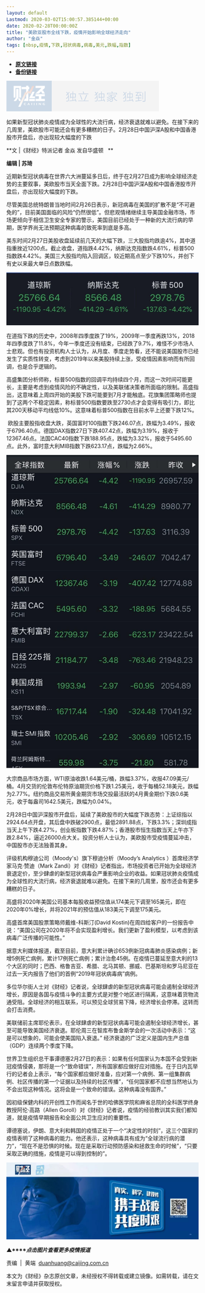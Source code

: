 ```yaml
---
layout: default
Lastmod: 2020-03-02T15:00:57.385144+00:00
date: 2020-02-28T00:00:00Z
title: "美欧亚股市全线下跌，疫情开始影响全球经济走向"
author: "金焱"
tags: [nbsp,疫情,下跌,冠状病毒,病毒,美元,跌幅,指数]
---
```


* [**原文链接**](https://mp.weixin.qq.com/s/orLvsseTmMSKu6qHkdoApg)
* [**备份链接**](http://archive.today/ASsM8)


![](/images/post/77e6cfb5c7ef66e00d9bd04f74961594.jpg)

如果新型冠状肺炎疫情成为全球性的大流行病，经济衰退就难以避免。在接下来的几周里，美欧股市可能还会有更多糟糕的日子。2月28日中国沪深A股和中国香港股市开盘后，亦出现较大幅度的下跌

**文 |《财经》特派记者 金焱 发自华盛顿   **

**编辑 | 苏琦**

近期新型冠状病毒在世界六大洲蔓延多日后，终于在2月27日成为影响全球经济走势的主要叙事，美欧股市当天全面下跌。2月28日中国沪深A股和中国香港股市开盘后，亦出现较大幅度的下跌。

尽管美国总统特朗普当地时间2月26日表示，新冠病毒在美国的扩散不是“不可避免的”，目前美国面临的风险“仍然很低”。但悲观情绪继续主导美国金融市场，市场更倾向于相信卫生安全专家的警示，美国目前已经处于一种新的大流行病的早期，医学界尚无法预期这种病毒的致死率到底是多高。

美东时间2月27日美股收盘延续前几天的大幅下跌，三大股指均跌逾4%，其中道指重挫近1200点。截止收盘，道指跌4.42%，纳斯达克指数跌4.61%，标普500指数跌4.42%。美国三大股指均陷入回调区，较近期高点至少下跌10%，并创下有史以来最大单日点数跌幅。

![](/images/post/a949085cfe47f295d8b5581432faefa0.jpg)

在道指下跌的历史中，2008年四季度跌了19%，2009年一季度再跌13%，2018年四季度跌了11.8%，今年一季度还没有结束，已经跌了9.7%，难怪不少市场人士悲观。但也有投资机构人士认为，从月度、季度走势看，还不能说美国股市已经发生了实质性转变，考虑到2019年以来美股持续上涨，受疫情因素影响而有所回调，也是合乎逻辑的。

高盛集团分析师称，标普500指数的回调平均持续四个月，而这一次时间可能更长，主要是考虑到疫情风险的不确定性，以及美联储决策者所面临的限制。高盛指出，这意味着上周四开始的美股下跌可能要到7月才能触底。花旗集团策略师也提到了这两个不稳定因素，称标普500指数要跌至2730点才会变得有吸引力，即比其200天移动平均线低10%。这意味着标普500指数在目前水平上还要下跌12%。

 欧股主要股指收盘大跌，英国富时100指数下跌246.07点，跌幅为3.49%，报收于6796.40点。德国DAX指数27日下跌407.42点，跌幅为3.19%，报收于12367.46点。法国CAC40指数下跌188.95点，跌幅为3.32%，报收于5495.60点。此外，富时意大利MIB指数下跌623.17点，跌幅为2.66%。

![](/images/post/12dd1a905d63daf705ac14b8f7ee1fe2.jpg)

大宗商品市场方面，WTI原油收跌1.64美元/桶，跌幅3.37%，收报47.09美元/桶。4月交货的伦敦布伦特原油期货价格下跌1.25美元，收于每桶52.18美元，跌幅为2.77%。纽约商品交易所黄金期货市场交投最活跃的4月黄金期价下跌0.6美元，收于每盎司1642.5美元，跌幅为0.04%。

2月28日中国沪深股市开盘后，延续了美欧股市的大幅度下跌态势：上证综指以2924.64点开盘，其后盘中跌破2900点，最低2891.88点，下跌3.3%；深圳成指当天上午下跌4.27%，创业板指数下跌4.87%；香港股市恒生指数当天上午亦下跌2.84%，逼近26000点大关。投资分析人士认为，美欧股市受疫情蔓延冲击，中国股市亦无法独善其身。

评级机构穆迪公司（Moody's）旗下穆迪分析（Moody’s Analytics ）首席经济学家马克·赞迪（Mark Zandi）对《财经》记者指出，市场投资者已开始为全球经济衰退定价，至少肆虐的新型冠状病毒会严重影响企业的收益。如果冠状肺炎疫情成为全球性的大流行病，经济衰退就难以避免。在接下来的几周里，股市还会有更多糟糕的日子。

高盛将2020年美国公司基本每股收益预估值从174美元下调至165美元，即在2020年0%增长，并将2021年的预估值从183美元下调至175美元。

高盛首席美国股票策略师戴维-科斯汀(David Kostin)在周四给客户的一份报告中说：“美国公司在2020年将不会实现盈利增长。我们更新了盈利模型，以考虑到该病毒广泛传播的可能性。”

据意大利媒体报道，截至目前，意大利累计确诊653例新冠病毒肺炎感染病例；新增5例死亡病例，累计17例死亡病例；累计治愈45例。在疫情已蔓延至意大利的13个大区的同时；巴西、格鲁吉亚、希腊、北马其顿、挪威、巴基斯坦和罗马尼亚在过去一天内报告了他们的首例“2019年冠状病毒病”病例。

多位华尔街人士对《财经》记者说，全球肆虐的新型冠状病毒可能会遏制全球经济增长，原因是各国与疫情斗争的主要方式是对整个地区进行隔离，这意味着货物流通受阻。全球经济的相互联系，可以预见全球贸易下降，经济增长会停滞。这转而会打击消费。

美联储前主席耶伦表示，在全球肆虐的新型冠状病毒可能会遏制全球经济增长，甚至可能导致美国经济衰退。耶伦周三在智库布鲁金斯学会的一次活动中表示：“这是可以想象的，可能会使美国陷入衰退。” 经济衰退的广泛定义是国内生产总值（GDP）连续两个季度下降。

世界卫生组织总干事谭德塞2月27日的表示：如果有任何国家认为本国不会受到新冠疫情侵袭，那将是一个“致命错误”，所有国家都应做好应对措施。在于日内瓦举行的记者会上表示，“每个国家都应做好准备，应对第一个病例、第一组集群病例、社区传播的第一个证据以及持续的社区传播”，“任何国家都不应想当然地认为不会出现这种情况。这将会是一个致命的错误。这种病毒没有国界。”

因初级保健内科的开创性工作而闻名于世的哈佛医学院和麻省总院的全科医学终身教授阿伦·高路（Allen Goroll）对《财经》记者说，疫情的经验教训其实我们都知道，就是疫情早期报告和全面公共卫生应对的重要性。

谭德塞说，伊朗、意大利和韩国的疫情正处于一个“决定性的时刻”，这三个国家的疫情表明了这种病毒的能力。他还表示，这种病毒具有成为“全球流行病的潜力”，“现在不是恐惧的时候。现在是采取行动预防感染和拯救生命的时候”，“只要采取正确的措施，疫情是可以得到控制的”。

[![](/images/post/4d24a5670c9a87791ea8b757d030c0d3.jpg)](https://mp.weixin.qq.com/mp/homepage?__biz=MjM5NDU5NTM4MQ==&hid=29&sn=21c0f34c737748fe3b2c372bb40ae622)

**▲****_点击图片查看更多疫情报道_**

  

  

责编  |  黄端  duanhuang@caijing.com.cn

本文为《财经》杂志原创文章，未经授权不得转载或建立镜像。如需转载，请在文末留言申请并获取授权。

